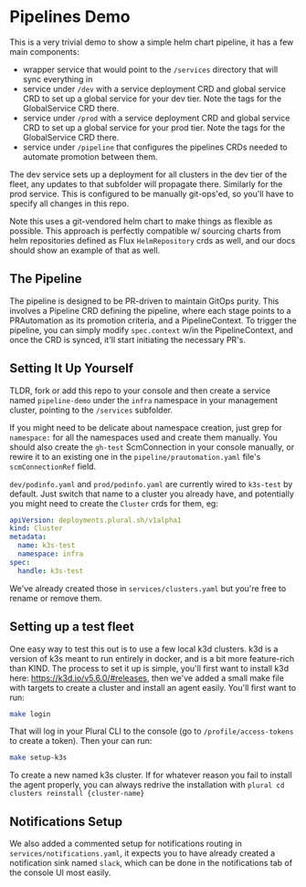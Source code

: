 # Pipelines Demo

This is a very trivial demo to show a simple helm chart pipeline, it has a few main components:

* wrapper service that would point to the `/services` directory that will sync everything in
* service under `/dev` with a service deployment CRD and global service CRD to set up a global service for your dev tier. Note the tags for the GlobalService CRD there.
* service under `/prod` with a service deployment CRD and global service CRD to set up a global service for your prod tier.  Note the tags for the GlobalService CRD there.
* service under `/pipeline` that configures the pipelines CRDs needed to automate promotion between them.

The dev service sets up a deployment for all clusters in the dev tier of the fleet, any updates to that subfolder will propagate there.  Similarly for the prod service.  This is configured to be manually git-ops'ed, so you'll have to specify all changes in this repo.

Note this uses a git-vendored helm chart to make things as flexible as possible.  This approach is perfectly compatible w/ sourcing charts from helm repositories defined as Flux `HelmRepository` crds as well, and our docs should show an example of that as well.

## The Pipeline

The pipeline is designed to be PR-driven to maintain GitOps purity.  This involves a Pipeline CRD defining the pipeline, where each stage points to a PRAutomation as its promotion criteria, and a PipelineContext.  To trigger the pipeline, you can simply modify `spec.context` w/in the PipelineContext, and once the CRD is synced, it'll start initiating the necessary PR's.

## Setting It Up Yourself

TLDR, fork or add this repo to your console and then create a service named `pipeline-demo` under the `infra` namespace in your management cluster, pointing to the `/services` subfolder.

If you might need to be delicate about namespace creation, just grep for `namespace:` for all the namespaces used and create them manually.  You should also create the `gh-test` ScmConnection in your console manually, or rewire it to an existing one in the `pipeline/prautomation.yaml` file's `scmConnectionRef` field.

`dev/podinfo.yaml` and `prod/podinfo.yaml` are currently wired to `k3s-test` by default.  Just switch that name to a cluster you already have, and potentially you might need to create the `Cluster` crds for them, eg:

```yaml
apiVersion: deployments.plural.sh/v1alpha1
kind: Cluster
metadata:
  name: k3s-test
  namespace: infra
spec:
  handle: k3s-test
```

We've already created those in `services/clusters.yaml` but you're free to rename or remove them.

## Setting up a test fleet

One easy way to test this out is to use a few local k3d clusters. k3d is a version of k3s meant to run entirely in docker, and is a bit more feature-rich than KIND.  The process to set it up is simple, you'll first want to install k3d here: https://k3d.io/v5.6.0/#releases, then we've added a small make file with targets to create a cluster and install an agent easily.  You'll first want to run:

```sh
make login
```

That will log in your Plural CLI to the console (go to `/profile/access-tokens` to create a token).  Then your can run:

```sh
make setup-k3s
```

To create a new named k3s cluster.  If for whatever reason you fail to install the agent properly, you can always redrive the installation with `plural cd clusters reinstall {cluster-name}`

## Notifications Setup

We also added a commented setup for notifications routing in `services/notifications.yaml`, it expects you to have already created a notification sink named `slack`, which can be done in the notifications tab of the console UI most easily.